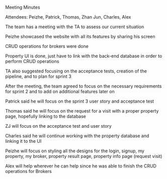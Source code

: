 Meeting Minutes

Attendees: Peizhe, Patrick, Thomas, Zhan Jun, Charles, Alex

The team has a meeting with the TA to assess our current situation

Peizhe showcased the website with all its features by sharing his screen 

CRUD operations for brokers were done

Property UI is done, just have to link with the back-end database in order to perform CRUD operations

TA also suggested focusing on the acceptance tests, creation of the pipeline, and to plan for sprint 3

After the meeting, the team agreed to focus on the necessary requirements for sprint 2 and to add on additional features later on

Patrick said he will focus on the sprint 3 user story and acceptance test

Thomas said he will focus on  the request for a visit with a proper property page, hopefully linking to the database

ZJ will focus on the acceptance test and user story

Charles said he will continue working with the property database and linking it to the UI

Peizhe will focus on styling all the designs for the login, signup, my property, my broker, property result page, property info page (request visit)

Alex will help wherever he can help since he was able to finish the CRUD operations for Brokers
